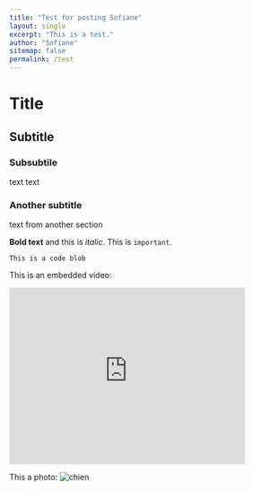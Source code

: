 ```yaml
---
title: "Test for posting Sofiane"
layout: single
excerpt: "This is a test."
author: "Sofiane"
sitemap: false
permalink: /test
---
```


# Title
## Subtitle
### Subsubtile
text text

### Another subtitle
text from another section

**Bold text** and this is *italic*. This is `important`. 

```
This is a code blob
```

This is an embedded video:
<iframe width="420" height="315" src="http://www.youtube.com/embed/dQw4w9WgXcQ" frameborder="0" allowfullscreen> </iframe>

This a photo:
![chien](http://www.votipets.com/images/chien.jpg)

